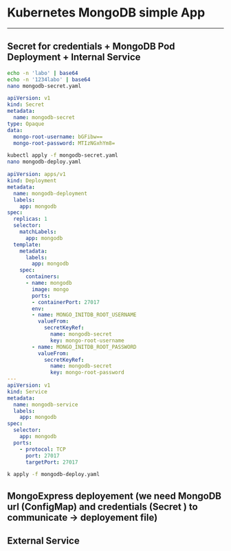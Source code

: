 # Kubernetes MongoDB simple App

---

## Secret for credentials + MongoDB Pod Deployment + Internal Service

```bash
echo -n 'labo' | base64
echo -n '1234labo' | base64
nano mongodb-secret.yaml
```

```yaml
apiVersion: v1
kind: Secret
metadata:
  name: mongodb-secret
type: Opaque
data:
  mongo-root-username: bGFibw==
  mongo-root-password: MTIzNGxhYm8=
```

```bash
kubectl apply -f mongodb-secret.yaml
nano mongodb-deploy.yaml
```


```yaml
apiVersion: apps/v1
kind: Deployment
metadata:
  name: mongodb-deployment
  labels:
    app: mongodb
spec:
  replicas: 1
  selector:
    matchLabels:
      app: mongodb
  template:
    metadata:
      labels:
        app: mongodb
    spec:
      containers:
      - name: mongodb
        image: mongo
        ports:
        - containerPort: 27017
        env:
        - name: MONGO_INITDB_ROOT_USERNAME
          valueFrom:
            secretKeyRef:
              name: mongodb-secret
              key: mongo-root-username
        - name: MONGO_INITDB_ROOT_PASSWORD
          valueFrom:
            secretKeyRef:
              name: mongodb-secret
              key: mongo-root-password
---
apiVersion: v1
kind: Service
metadata:
  name: mongodb-service
  labels:
    app: mongodb
spec:
  selector:
    app: mongodb
  ports:
    - protocol: TCP
      port: 27017
      targetPort: 27017

```

```bash
k apply -f mongodb-deploy.yaml
```

## MongoExpress deployement (we need MongoDB url (ConfigMap) and credentials (Secret ) to communicate -> deployement file)

## External Service
